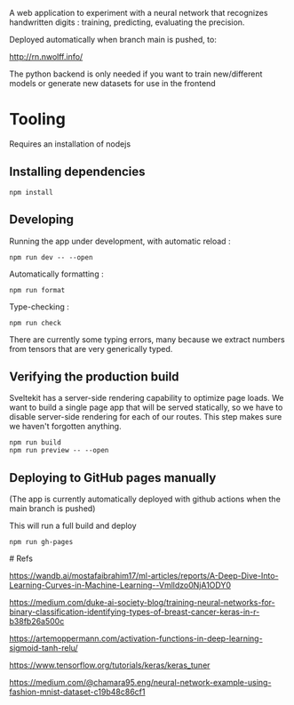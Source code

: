 A web application to experiment with a neural network that recognizes handwritten digits : training, predicting, evaluating the precision.

Deployed automatically when branch main is pushed, to:

http://rn.nwolff.info/

The python backend is only needed if you want to train new/different models or generate new datasets for use in the frontend

# Tooling

Requires an installation of nodejs

## Installing dependencies

    npm install

## Developing

Running the app under development, with automatic reload :

    npm run dev -- --open

Automatically formatting :

    npm run format

Type-checking :

    npm run check

There are currently some typing errors, many because we extract numbers from tensors that are very generically typed.

## Verifying the production build

Sveltekit has a server-side rendering capability to optimize page loads.
We want to build a single page app that will be served statically, so we have to disable server-side rendering for each of our routes.
This step makes sure we haven't forgotten anything.

    npm run build
    npm run preview -- --open

## Deploying to GitHub pages manually

(The app is currently automatically deployed with github actions when the main branch is pushed)

This will run a full build and deploy

    npm run gh-pages

# Refs

https://wandb.ai/mostafaibrahim17/ml-articles/reports/A-Deep-Dive-Into-Learning-Curves-in-Machine-Learning--Vmlldzo0NjA1ODY0

https://medium.com/duke-ai-society-blog/training-neural-networks-for-binary-classification-identifying-types-of-breast-cancer-keras-in-r-b38fb26a500c

https://artemoppermann.com/activation-functions-in-deep-learning-sigmoid-tanh-relu/

https://www.tensorflow.org/tutorials/keras/keras_tuner

https://medium.com/@chamara95.eng/neural-network-example-using-fashion-mnist-dataset-c19b48c86cf1
